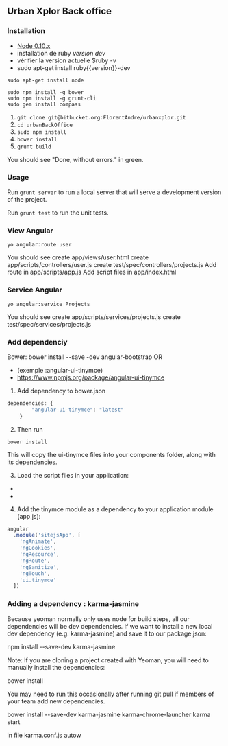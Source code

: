 ## Urban Xplor Back office


### Installation

* [Node 0.10.x](http://nodejs.org/)
* installation de ruby *version dev* 
 * vérifier la version actuelle $ruby -v
 * sudo apt-get install ruby{{version}}-dev

```
sudo apt-get install node

sudo npm install -g bower
sudo npm install -g grunt-cli
sudo gem install compass
```

1. `git clone git@bitbucket.org:FlorentAndre/urbanxplor.git`
2. `cd urbanBackOffice`
3. `sudo npm install`
4. `bower install`
5. `grunt build`

You should see "Done, without errors." in green.

### Usage

Run `grunt server` to run a local server that will serve a development version of the project.

Run `grunt test` to run the unit tests.

### View Angular

`yo angular:route user`

You should see
create app/views/user.html
create app/scripts/controllers/user.js
create test/spec/controllers/projects.js
Add route in app/scripts/app.js
Add script files in app/index.html

### Service Angular

`yo angular:service Projects`

You should see
create app/scripts/services/projects.js
create test/spec/services/projects.js

### Add dependenciy 

Bower: bower install --save -dev angular-bootstrap 
OR
* (exemple :angular-ui-tinymce)
* https://www.npmjs.org/package/angular-ui-tinymce


1. Add dependency to bower.json

```javascript
dependencies: {
		"angular-ui-tinymce": "latest"
	}
```
2. Then run

`bower install`

This will copy the ui-tinymce files into your components folder, along with its dependencies.

3. Load the script files in your application:

* <script src="bower_components/tinymce/tinymce.js"></script>
* <script src="bower_components/angular-ui-tinymce/src/tinymce.js"></script>

4. Add the tinymce module as a dependency to your application module (app.js):

```javascript
angular
  .module('sitejsApp', [
    'ngAnimate',
    'ngCookies',
    'ngResource',
    'ngRoute',
    'ngSanitize',
    'ngTouch',
    'ui.tinymce'
  ])
```


### Adding a dependency : karma-jasmine

Because yeoman normally only uses node for build steps, all our dependencies will be dev dependencies. If we want to install a new local dev dependency (e.g. karma-jasmine) and save it to our package.json:

npm install --save-dev karma-jasmine

Note: If you are cloning a project created with Yeoman, you will need to manually install the dependencies:

bower install

You may need to run this occasionally after running git pull if members of your team add new dependencies.

bower install --save-dev karma-jasmine karma-chrome-launcher
karma start

in file karma.conf.js
autow

